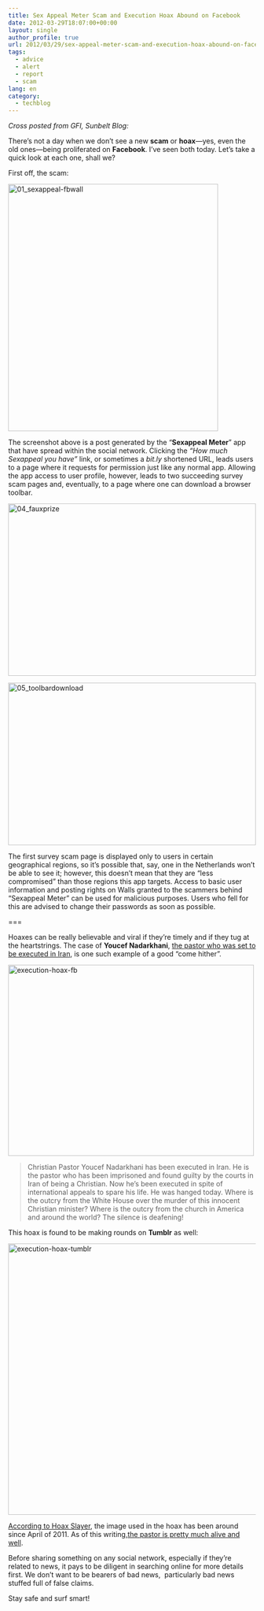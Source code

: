 ```yaml
---
title: Sex Appeal Meter Scam and Execution Hoax Abound on Facebook
date: 2012-03-29T18:07:00+00:00
layout: single
author_profile: true
url: 2012/03/29/sex-appeal-meter-scam-and-execution-hoax-abound-on-facebook/
tags:
  - advice
  - alert
  - report
  - scam
lang: en
category: 
  - techblog
---
```

_Cross posted from GFI, Sunbelt Blog:_ 

There’s not a day when we don’t see a new **scam** or **hoax**—yes, even the old ones—being proliferated on **Facebook**. I’ve seen both today. Let’s take a quick look at each one, shall we? 

First off, the scam: 

[<img title="01_sexappeal-fbwall" border="0" alt="01_sexappeal-fbwall" src="http://lh3.ggpht.com/-dcCSlFNrYSY/T3SdcPbKvOI/AAAAAAAAFXI/N36tUO161vk/01_sexappeal-fbwall_thumb%25255B1%25255D.jpg?imgmax=800" width="427" height="502" />](http://lh6.ggpht.com/-pjeLMZ_2TZY/T3SdYcrY3-I/AAAAAAAAFXA/RcYpdR6vU2I/s1600-h/01_sexappeal-fbwall%25255B3%25255D.jpg) 

The screenshot above is a post generated by the “**Sexappeal Meter**” app that have spread within the social network. Clicking the _“How much Sexappeal you have”_ link, or sometimes a _bit.ly_ shortened URL, leads users to a page where it requests for permission just like any normal app. Allowing the app access to user profile, however, leads to two succeeding survey scam pages and, eventually, to a page where one can download a browser toolbar. 

[<img title="04_fauxprize" border="0" alt="04_fauxprize" src="http://lh3.ggpht.com/-i0xncIoeazw/T3Sdjc25WtI/AAAAAAAAFXY/dc_c5YRmhhY/04_fauxprize_thumb%25255B2%25255D.jpg?imgmax=800" width="504" height="350" />](http://lh3.ggpht.com/-nOP7elowhfA/T3Sdf9yDuQI/AAAAAAAAFXQ/lt0pDiwJqN8/s1600-h/04_fauxprize%25255B4%25255D.jpg) 

[<img title="05_toolbardownload" border="0" alt="05_toolbardownload" src="http://lh4.ggpht.com/-CnczzaX8ObQ/T3SdqDFvNgI/AAAAAAAAFXo/MPsp7TEmZLw/05_toolbardownload_thumb%25255B1%25255D.jpg?imgmax=800" width="504" height="330" />](http://lh6.ggpht.com/-Z4SZxDT65ek/T3SdnIhZ8fI/AAAAAAAAFXg/RB0lJLPVNM0/s1600-h/05_toolbardownload%25255B3%25255D.jpg) 

The first survey scam page is displayed only to users in certain geographical regions, so it’s possible that, say, one in the Netherlands won’t be able to see it; however, this doesn’t mean that they are “less compromised” than those regions this app targets. Access to basic user information and posting rights on Walls granted to the scammers behind “Sexappeal Meter” can be used for malicious purposes. Users who fell for this are advised to change their passwords as soon as possible. 

=== 

Hoaxes can be really believable and viral if they’re timely and if they tug at the heartstrings. The case of **Youcef Nadarkhani**, [the pastor who was set to be executed in Iran](http://www.christiantoday.com/article/christians.pray.for.iranian.pastor.facing.execution/29495.htm), is one such example of a good “come hither”. 

[<img title="execution-hoax-fb" border="0" alt="execution-hoax-fb" src="http://lh4.ggpht.com/-0TJknC3sJrY/T3SdvX0KJ1I/AAAAAAAAFX4/3pnTyAxxBZI/execution-hoax-fb_thumb%25255B1%25255D.jpg?imgmax=800" width="500" height="388" />](http://lh5.ggpht.com/-dyhBm--yn3E/T3Sds4j5_PI/AAAAAAAAFXw/hyNFzQ_7NYw/s1600-h/execution-hoax-fb%25255B3%25255D.jpg) 

> Christian Pastor Youcef Nadarkhani has been executed in Iran. He is the pastor who has been imprisoned and found guilty by the courts in Iran of being a Christian. Now he’s been executed in spite of international appeals to spare his life. He was hanged today. Where is the outcry from the White House over the murder of this innocent Christian minister? Where is the outcry from the church in America and around the world? The silence is deafening!

This hoax is found to be making rounds on **Tumblr** as well: 

[<img title="execution-hoax-tumblr" border="0" alt="execution-hoax-tumblr" src="http://lh4.ggpht.com/-6LSUNOnuvO0/T3Sd3nhhrLI/AAAAAAAAFYI/u23i1UErTWg/execution-hoax-tumblr_thumb%25255B2%25255D.jpg?imgmax=800" width="522" height="551" />](http://lh5.ggpht.com/-FZW8XCfhcEo/T3SdzRNLtvI/AAAAAAAAFYA/hnzz9dAs5L8/s1600-h/execution-hoax-tumblr%25255B4%25255D.jpg) 

[According to Hoax Slayer](http://www.hoax-slayer.com/youcef-nadarkhani-protest-message.shtml), the image used in the hoax has been around since April of 2011. As of this writing,[the pastor is pretty much alive and well](http://global.christianpost.com/news/youcef-nadarkhani-still-alive-execution-reports-prove-false-72125/). 

Before sharing something on any social network, especially if they’re related to news, it pays to be diligent in searching online for more details first. We don’t want to be bearers of bad news,  particularly bad news stuffed full of false claims. 

Stay safe and surf smart!